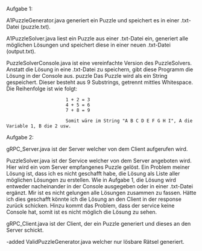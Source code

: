Aufgabe 1:

A1PuzzleGenerator.java    generiert ein Puzzle und speichert es in einer .txt-Datei (puzzle.txt).

A1PuzzleSolver.java       liest ein Puzzle aus einer .txt-Datei ein, generiert alle möglichen Lösungen und speichert diese in einer neuen .txt-Datei (output.txt).

PuzzleSolverConsole.java  ist eine vereinfachte Version des PuzzleSolvers. Anstatt die Lösung in eine .txt-Datei zu speichern, gibt diese Programm die Lösung in der                               Console aus.
puzzle                    Das Puzzle wird als ein String gespeichert. Dieser besteht aus 9 Substrings, getrennt mittles Whitespace. Die Reihenfolge ist wie folgt:

                          1 + 2 = 3
                          4 + 5 = 6
                          7 + 8 = 9
                          
                          Somit wäre im String "A B C D E F G H I", A die Variable 1, B die 2 usw.
                          
                          
Aufgabe 2:

gRPC_Server.java          ist der Server welcher von dem Client aufgerufen wird.

PuzzleSolver.java         ist der Service welcher von dem Server angeboten wird. Hier wird ein vom Server empfangenes Puzzle gelöst. 
                          Ein Problem meiner Lösung ist, dass ich es nicht geschafft habe, die Lösung als Liste aller möglichen Lösungen zu erstellen. Wie in Aufgabe 1,                           die Lösung wird entweder nacheinander in der Console ausgegeben oder in einer .txt-Datei ergänzt. Mir ist es nicht gelungen alle Lösungen                                 zusammen zu fassen. Hätte ich dies geschafft könnte ich die Lösung an den Client in der response zurück schicken. Hinzu kommt das Problem, dass                           der service keine Console hat, somit ist es nicht möglich die Lösung zu sehen.
                          
gRPC_Client.java          ist der Client, der ein Puzzle generiert und dieses an den Server schickt.

-added ValidPuzzleGenerator.java welcher nur lösbare Rätsel generiert.
